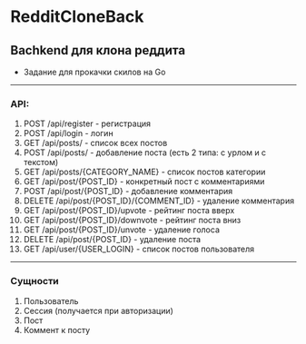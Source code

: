 # RedditCloneBack
## Bachkend для клона реддита
* Задание для прокачки скилов на Go

---
### API:
1. POST /api/register - регистрация
2. POST /api/login - логин
3. GET /api/posts/ - список всех постов
4. POST /api/posts/ - добавление поста (есть 2 типа: с урлом и с текстом)
5. GET /api/posts/{CATEGORY_NAME} - список постов категории 
6. GET /api/post/{POST_ID} - конкретный пост с комментариями 
7. POST /api/post/{POST_ID} - добавление комментария
8. DELETE /api/post/{POST_ID}/{COMMENT_ID} - удаление комментария
9. GET /api/post/{POST_ID}/upvote - рейтинг поста вверх 
10. GET /api/post/{POST_ID}/downvote - рейтинг поста вниз
11. GET /api/post/{POST_ID}/unvote - удаление голоса
11. DELETE /api/post/{POST_ID} - удаление поста
12. GET /api/user/{USER_LOGIN} - список постов пользователя

---
### Сущности
1. Пользователь
2. Сессия (получается при авторизации)
3. Пост
4. Коммент к посту

